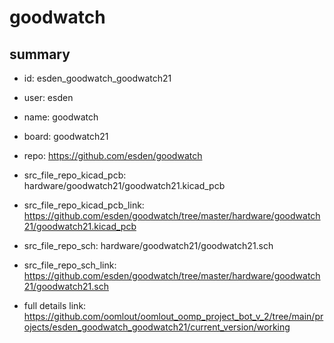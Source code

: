 # goodwatch
 
## summary 
* id: esden_goodwatch_goodwatch21
* user: esden
* name: goodwatch
* board: goodwatch21
* repo: https://github.com/esden/goodwatch
* src_file_repo_kicad_pcb: hardware/goodwatch21/goodwatch21.kicad_pcb
* src_file_repo_kicad_pcb_link: https://github.com/esden/goodwatch/tree/master/hardware/goodwatch21/goodwatch21.kicad_pcb


* src_file_repo_sch: hardware/goodwatch21/goodwatch21.sch
* src_file_repo_sch_link: https://github.com/esden/goodwatch/tree/master/hardware/goodwatch21/goodwatch21.sch
* full details link: https://github.com/oomlout/oomlout_oomp_project_bot_v_2/tree/main/projects/esden_goodwatch_goodwatch21/current_version/working  






